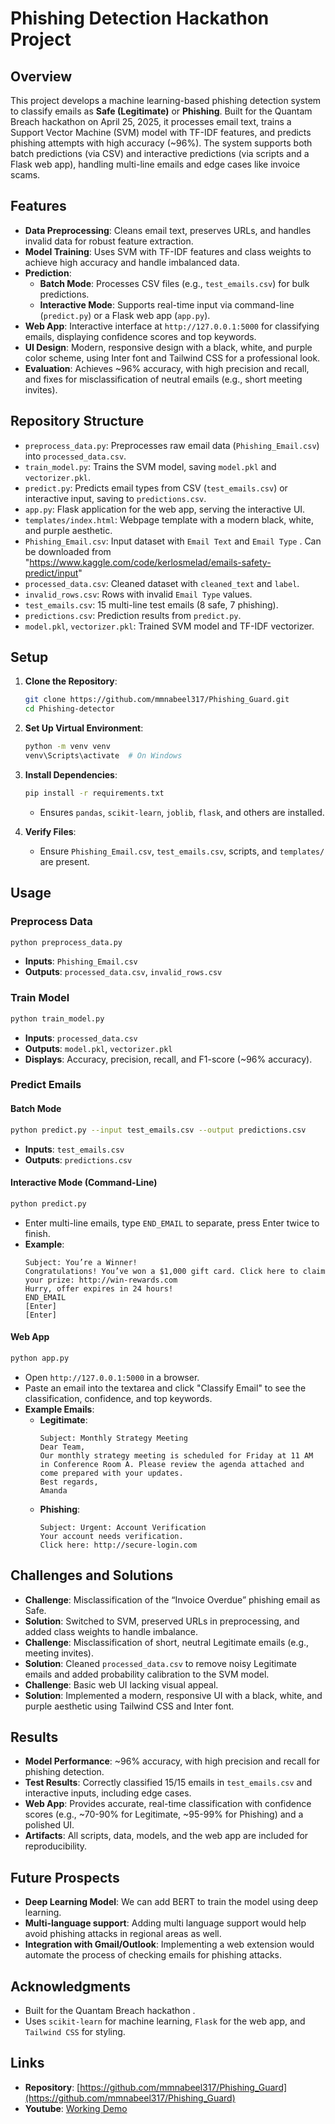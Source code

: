 # Phishing Detection Hackathon Project

## Overview
This project develops a machine learning-based phishing detection system to classify emails as **Safe (Legitimate)** or **Phishing**. Built for the Quantam Breach hackathon on April 25, 2025, it processes email text, trains a Support Vector Machine (SVM) model with TF-IDF features, and predicts phishing attempts with high accuracy (~96%). The system supports both batch predictions (via CSV) and interactive predictions (via scripts and a Flask web app), handling multi-line emails and edge cases like invoice scams.

## Features
- **Data Preprocessing**: Cleans email text, preserves URLs, and handles invalid data for robust feature extraction.
- **Model Training**: Uses SVM with TF-IDF features and class weights to achieve high accuracy and handle imbalanced data.
- **Prediction**:
  - **Batch Mode**: Processes CSV files (e.g., `test_emails.csv`) for bulk predictions.
  - **Interactive Mode**: Supports real-time input via command-line (`predict.py`) or a Flask web app (`app.py`).
- **Web App**: Interactive interface at `http://127.0.0.1:5000` for classifying emails, displaying confidence scores and top keywords.
- **UI Design**: Modern, responsive design with a black, white, and purple color scheme, using Inter font and Tailwind CSS for a professional look.
- **Evaluation**: Achieves ~96% accuracy, with high precision and recall, and fixes for misclassification of neutral emails (e.g., short meeting invites).

## Repository Structure
- `preprocess_data.py`: Preprocesses raw email data (`Phishing_Email.csv`) into `processed_data.csv`.
- `train_model.py`: Trains the SVM model, saving `model.pkl` and `vectorizer.pkl`.
- `predict.py`: Predicts email types from CSV (`test_emails.csv`) or interactive input, saving to `predictions.csv`.
- `app.py`: Flask application for the web app, serving the interactive UI.
- `templates/index.html`: Webpage template with a modern black, white, and purple aesthetic.
- `Phishing_Email.csv`: Input dataset with `Email Text` and `Email Type` . Can be downloaded from "https://www.kaggle.com/code/kerlosmelad/emails-safety-predict/input"
- `processed_data.csv`: Cleaned dataset with `cleaned_text` and `label`.
- `invalid_rows.csv`: Rows with invalid `Email Type` values.
- `test_emails.csv`: 15 multi-line test emails (8 safe, 7 phishing).
- `predictions.csv`: Prediction results from `predict.py`.
- `model.pkl`, `vectorizer.pkl`: Trained SVM model and TF-IDF vectorizer.

## Setup
1. **Clone the Repository**:
   ```bash
   git clone https://github.com/mmnabeel317/Phishing_Guard.git
   cd Phishing-detector
   ```

2. **Set Up Virtual Environment**:
   ```bash
   python -m venv venv
   venv\Scripts\activate  # On Windows
   ```

3. **Install Dependencies**:
   ```bash
   pip install -r requirements.txt
   ```
   - Ensures `pandas`, `scikit-learn`, `joblib`, `flask`, and others are installed.

4. **Verify Files**:
   - Ensure `Phishing_Email.csv`, `test_emails.csv`, scripts, and `templates/` are present.

## Usage
### Preprocess Data
```bash
python preprocess_data.py
```
- **Inputs**: `Phishing_Email.csv`
- **Outputs**: `processed_data.csv`, `invalid_rows.csv`

### Train Model
```bash
python train_model.py
```
- **Inputs**: `processed_data.csv`
- **Outputs**: `model.pkl`, `vectorizer.pkl`
- **Displays**: Accuracy, precision, recall, and F1-score (~96% accuracy).

### Predict Emails
#### Batch Mode
```bash
python predict.py --input test_emails.csv --output predictions.csv
```
- **Inputs**: `test_emails.csv`
- **Outputs**: `predictions.csv`

#### Interactive Mode (Command-Line)
```bash
python predict.py
```
- Enter multi-line emails, type `END_EMAIL` to separate, press Enter twice to finish.
- **Example**:
  ```
  Subject: You’re a Winner!
  Congratulations! You’ve won a $1,000 gift card. Click here to claim your prize: http://win-rewards.com
  Hurry, offer expires in 24 hours!
  END_EMAIL
  [Enter]
  [Enter]
  ```

#### Web App
```bash
python app.py
```
- Open `http://127.0.0.1:5000` in a browser.
- Paste an email into the textarea and click "Classify Email" to see the classification, confidence, and top keywords.
- **Example Emails**:
  - **Legitimate**:
    ```
    Subject: Monthly Strategy Meeting
    Dear Team,
    Our monthly strategy meeting is scheduled for Friday at 11 AM in Conference Room A. Please review the agenda attached and come prepared with your updates.
    Best regards,
    Amanda
    ```
  - **Phishing**:
    ```
    Subject: Urgent: Account Verification
    Your account needs verification.
    Click here: http://secure-login.com
    ```

## Challenges and Solutions
- **Challenge**: Misclassification of the “Invoice Overdue” phishing email as Safe.
- **Solution**: Switched to SVM, preserved URLs in preprocessing, and added class weights to handle imbalance.
- **Challenge**: Misclassification of short, neutral Legitimate emails (e.g., meeting invites).
- **Solution**: Cleaned `processed_data.csv` to remove noisy Legitimate emails and added probability calibration to the SVM model.
- **Challenge**: Basic web UI lacking visual appeal.
- **Solution**: Implemented a modern, responsive UI with a black, white, and purple aesthetic using Tailwind CSS and Inter font.

## Results
- **Model Performance**: ~96% accuracy, with high precision and recall for phishing detection.
- **Test Results**: Correctly classified 15/15 emails in `test_emails.csv` and interactive inputs, including edge cases.
- **Web App**: Provides accurate, real-time classification with confidence scores (e.g., ~70-90% for Legitimate, ~95-99% for Phishing) and a polished UI.
- **Artifacts**: All scripts, data, models, and the web app are included for reproducibility.

## Future Prospects
- **Deep Learning Model**: We can add BERT to train the model using deep learning.
- **Multi-language support**: Adding multi language support would help avoid phishing attacks in regional areas as well.
- **Integration with Gmail/Outlook**: Implementing a web extension would automate the process of checking emails for phishing attacks.

## Acknowledgments
- Built for the Quantam Breach hackathon .
- Uses `scikit-learn` for machine learning, `Flask` for the web app, and `Tailwind CSS` for styling.

## Links
- **Repository**: [https://github.com/mmnabeel317/Phishing_Guard](https://github.com/mmnabeel317/Phishing_Guard)
- **Youtube**: [Working Demo](https://youtu.be/lQ2AkTySGS0?si=WoIRjVuk3WKwXFnp)

